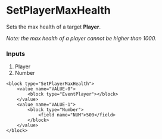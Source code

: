 # SetPlayerMaxHealth

Sets the max health of a target **Player**.  
  
_Note: the max health of a player cannot be higher than 1000._

### Inputs

1. Player
2. Number

```blockly
<block type="SetPlayerMaxHealth">
    <value name="VALUE-0">
        <block type="EventPlayer"></block>
    </value>
    <value name="VALUE-1">
        <block type="Number">
            <field name="NUM">500</field>
        </block>
    </value>
</block>
```
